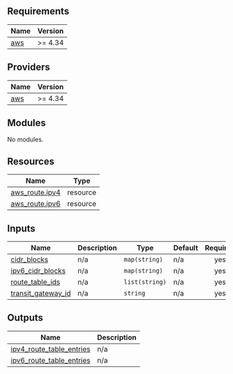 <!-- BEGIN_TF_DOCS -->
## Requirements

| Name | Version |
|------|---------|
| <a name="requirement_aws"></a> [aws](#requirement\_aws) | >= 4.34 |

## Providers

| Name | Version |
|------|---------|
| <a name="provider_aws"></a> [aws](#provider\_aws) | >= 4.34 |

## Modules

No modules.

## Resources

| Name | Type |
|------|------|
| [aws_route.ipv4](https://registry.terraform.io/providers/hashicorp/aws/latest/docs/resources/route) | resource |
| [aws_route.ipv6](https://registry.terraform.io/providers/hashicorp/aws/latest/docs/resources/route) | resource |

## Inputs

| Name | Description | Type | Default | Required |
|------|-------------|------|---------|:--------:|
| <a name="input_cidr_blocks"></a> [cidr\_blocks](#input\_cidr\_blocks) | n/a | `map(string)` | n/a | yes |
| <a name="input_ipv6_cidr_blocks"></a> [ipv6\_cidr\_blocks](#input\_ipv6\_cidr\_blocks) | n/a | `map(string)` | n/a | yes |
| <a name="input_route_table_ids"></a> [route\_table\_ids](#input\_route\_table\_ids) | n/a | `list(string)` | n/a | yes |
| <a name="input_transit_gateway_id"></a> [transit\_gateway\_id](#input\_transit\_gateway\_id) | n/a | `string` | n/a | yes |

## Outputs

| Name | Description |
|------|-------------|
| <a name="output_ipv4_route_table_entries"></a> [ipv4\_route\_table\_entries](#output\_ipv4\_route\_table\_entries) | n/a |
| <a name="output_ipv6_route_table_entries"></a> [ipv6\_route\_table\_entries](#output\_ipv6\_route\_table\_entries) | n/a |
<!-- END_TF_DOCS -->
